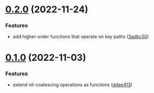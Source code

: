 # [0.2.0](https://github.com/EmilioOjeda/Extender/compare/0.1.0...0.2.0) (2022-11-24)


### Features

* add higher-order functions that operate on key paths ([3adbc50](https://github.com/EmilioOjeda/Extender/commit/3adbc504caf302a79ad147cbf2191c8dcfa78b28))



# [0.1.0](https://github.com/EmilioOjeda/Extender/compare/ddee413a3323f3c6af8fa1bf490217ae97705f2d...0.1.0) (2022-11-03)


### Features

* extend nil-coalescing operations as functions ([ddee413](https://github.com/EmilioOjeda/Extender/commit/ddee413a3323f3c6af8fa1bf490217ae97705f2d))



